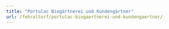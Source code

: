```yaml
---
title: "Portulac Biogärtnerei und Kundengärtner"
url: /fehraltorf/portulac-biogaertnerei-und-kundengaertner/
---
```

